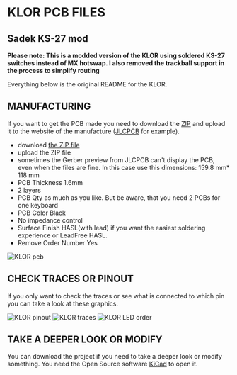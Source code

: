 # KLOR PCB FILES

## Sadek KS-27 mod

**Please note: This is a modded version of the KLOR using soldered KS-27 switches instead of MX hotswap. I also removed the trackball support in the process to simplify routing**

Everything below is the original README for the KLOR.

## MANUFACTURING
If you want to get the PCB made you need to download the [ZIP](/PCB/klor1_3/KLOR_1-3_gerbers.zip/) and upload it to the website of the manufacture ([JLCPCB](https://jlcpcb.com/) for example).

- download [the ZIP file](/PCB/klor1_3/KLOR_1-3_gerbers.zip/)
- upload the ZIP file
- sometimes the Gerber preview from JLCPCB can't display the PCB, even when the files are fine. In this case use this dimensions: 159.8 mm* 118 mm
- PCB Thickness 1.6mm
- 2 layers
- PCB Qty as much as you like. But be aware, that you need 2 PCBs for one keyboard
- PCB Color Black
- No impedance control
- Surface Finish HASL(with lead) if you want the easiest soldering experience or LeadFree HASL.
- Remove Order Number Yes

![KLOR pcb](/docs/images/KLORpcb.png)



## CHECK TRACES OR PINOUT

If you only want to check the traces or see what is connected to which pin you can take a look at these graphics.


![KLOR pinout](/docs/images/KLORpinout.png)
![KLOR traces](/docs/images/KLORtraces.png)
![KLOR LED order](/docs/images/KLOR_LEDorder.png)




## TAKE A DEEPER LOOK OR MODIFY 

You can download the project if you need to take a deeper look or modify something. You need the Open Source software [KiCad](https://www.kicad.org/) to open it.